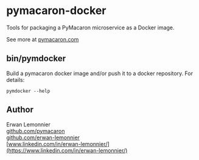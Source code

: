 # pymacaron-docker

Tools for packaging a PyMacaron microservice as a Docker image.

See more at [pymacaron.com](http://pymacaron.com/deploy.html)

## bin/pymdocker

Build a pymacaron docker image and/or push it to a docker repository. For
details:

```
pymdocker --help
```

## Author

Erwan Lemonnier<br/>
[github.com/pymacaron](https://github.com/pymacaron)</br>
[github.com/erwan-lemonnier](https://github.com/erwan-lemonnier)<br/>
[www.linkedin.com/in/erwan-lemonnier/](https://www.linkedin.com/in/erwan-lemonnier/)
